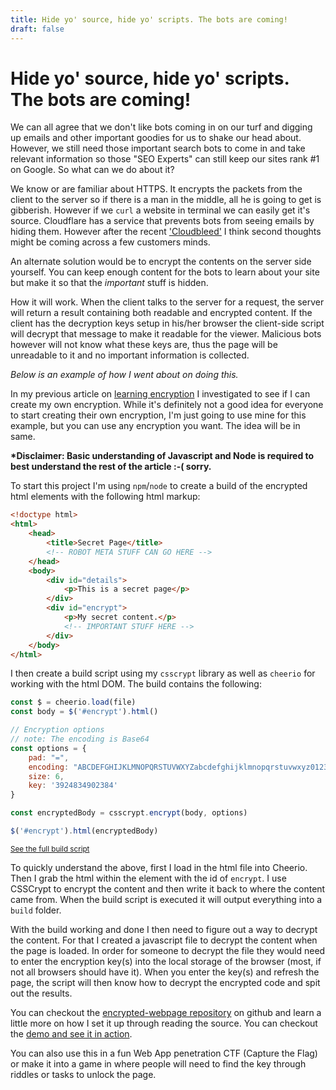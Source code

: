 ```yaml
---
title: Hide yo' source, hide yo' scripts. The bots are coming!
draft: false
---
```

# Hide yo' source, hide yo' scripts. The bots are coming!

We can all agree that we don't like bots coming in on our turf and digging up
emails and other important goodies for us to shake our head about. However, we
still need those important search bots to come in and take relevant information
so those "SEO Experts" can still keep our sites rank #1 on Google. So what can
we do about it?

We know or are familiar about HTTPS. It encrypts the packets from the client to
the server so if there is a man in the middle, all he is going to get is
gibberish. However if we `curl` a website in terminal we can easily get it's
source. Cloudflare has a service that prevents bots from seeing emails by hiding
them. However after the recent ['Cloudbleed'](https://en.wikipedia.org/wiki/Cloudbleed)
I think second thoughts might be coming across a few customers minds.

An alternate solution would be to encrypt the contents on the server side
yourself. You can keep enough content for the bots to learn about your site but
make it so that the _important_ stuff is hidden.

How it will work. When the client talks to the server for a request, the server
will return a result containing both readable and encrypted content. If the
client has the decryption keys setup in his/her browser the client-side script
will decrypt that message to make it readable for the viewer. Malicious bots
however will not know what these keys are, thus the page will be unreadable to
it and no important information is collected.

_Below is an example of how I went about on doing this._

In my previous article on [learning encryption]() I investigated to see if I
can create my own encryption. While it's definitely not a good idea for everyone
to start creating their own encryption, I'm just going to use mine for this
example, but you can use any encryption you want. The idea will be in same.

__*Disclaimer: Basic understanding of Javascript and Node is required to best
understand the rest of the article :-( sorry.__

To start this project I'm using `npm`/`node` to create a build of the encrypted
html elements with the following html markup:

```html
<!doctype html>
<html>
	<head>
		<title>Secret Page</title>
		<!-- ROBOT META STUFF CAN GO HERE -->
	</head>
	<body>
		<div id="details">
			<p>This is a secret page</p>
		</div>
		<div id="encrypt">
			<p>My secret content.</p>
			<!-- IMPORTANT STUFF HERE -->
		</div>
	</body>
</html>
```

I then create a build script using my `csscrypt` library as well as `cheerio`
for working with the html DOM. The build contains the following:

```javascript
const $ = cheerio.load(file)
const body = $('#encrypt').html()

// Encryption options
// note: The encoding is Base64
const options = {
    pad: "=",
    encoding: "ABCDEFGHIJKLMNOPQRSTUVWXYZabcdefghijklmnopqrstuvwxyz0123456789+/",
    size: 6,
    key: '3924834902384'
}

const encryptedBody = csscrypt.encrypt(body, options)

$('#encrypt').html(encryptedBody)
```
<small>[See the full build script](https://github.com/csmets/encrypted-webpage/blob/master/build.js)</small>

To quickly understand the above, first I load in the html file into Cheerio.
Then I grab the html within the element with the id of `encrypt`. I use CSSCrypt
to encrypt the content and then write it back to where the content came from.
When the build script is executed it will output everything into a `build`
folder.

With the build working and done I then need to figure out a way to decrypt the
content. For that I created a javascript file to decrypt the content when the
page is loaded. In order for someone to decrypt the file they would need to
enter the encryption key(s) into the local storage of the browser (most, if not
all browsers should have it). When you enter the key(s) and refresh the page,
the script will then know how to decrypt the encrypted code and spit out the
results.

You can checkout the [encrypted-webpage repository](https://github.com/csmets/encrypted-webpage)
on github and learn a little more on how I set it up through reading the source.
You can checkout the [demo and see it in action](https://csmets.github.io/encrypted-webpage/).

You can also use this in a fun Web App penetration CTF (Capture the Flag) or
make it into a game in where people will need to find the key through riddles
or tasks to unlock the page.
